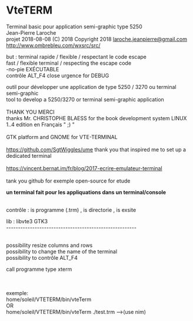 # VteTERM
Terminal basic pour application semi-graphic type 5250<br>
Jean-Pierre Laroche<br>
projet 2018-08-08  (C) 2018   Copyright 2018  <laroche.jeanpierre@gmail.com><br>
http://www.ombrebleu.com/wxsrc/src/

but : 	terminal rapide	/ flexible / respectant le code escape<br>
        fast / flexible terminal / respecting the escape code<br>
        -no-pie EXÉCUTABLE<br>
        contrôle ALT_F4 close urgence for DEBUG <br>

outil pour développer une application de type 5250 / 3270 ou terminal semi-graphic<br>
tool to develop a 5250/3270 or terminal semi-graphic application<br> 
<br>
THANK YOU   MERCI<br>
thanks Mr. CHRISTOPHE BLAESS for the book development system LINUX 1..4 edition en Français " ;) " <br>
<br>
GTK platform and GNOME for VTE-TERMINAL<br>
<br>
https://github.com/SgtWiggles/ume   thank you that inspired me to set up a dedicated terminal<br>
<br>
https://vincent.bernat.im/fr/blog/2017-ecrire-emulateur-terminal<br>
<br>
tank you github for exemple open-source for etude<br>


**un terminal fait pour les appliquations dans un terminal/console**  

<br>
contrôle :  is programme (.trm) , is directorie , is exsite  <br>

lib : libvte3 GTK3 <br>
-------------------------------------------------------<br>
<br>

possibility resize columns and rows<br>
possibility to change the name of the terminal<br>
possibility to contrôle ALT_F4<br>

call programme type xterm 
<br>
<br>

<br>
exemple:<br>
	home/soleil/VTETERM/bin/vteTerm <br>
OR<br>
    home/soleil/VTETERM/bin/vteTerm  ./test.trm -->(use nim)<br>

